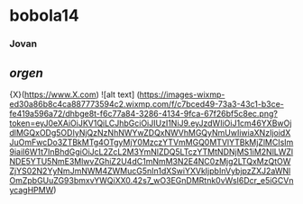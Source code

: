 # bobola14
### Jovan
*orgen*
---
{X}(https://www.X.com)
![alt text] (https://images-wixmp-ed30a86b8c4ca887773594c2.wixmp.com/f/c7bced49-73a3-43c1-b3ce-fe419a596a72/dhbge8t-f6c77a84-3286-4134-9fca-67f26bf5c8ec.png?token=eyJ0eXAiOiJKV1QiLCJhbGciOiJIUzI1NiJ9.eyJzdWIiOiJ1cm46YXBwOjdlMGQxODg5ODIyNjQzNzNhNWYwZDQxNWVhMGQyNmUwIiwiaXNzIjoidXJuOmFwcDo3ZTBkMTg4OTgyMjY0MzczYTVmMGQ0MTVlYTBkMjZlMCIsIm9iaiI6W1t7InBhdGgiOiJcL2ZcL2M3YmNlZDQ5LTczYTMtNDNjMS1iM2NlLWZlNDE5YTU5NmE3MlwvZGhiZ2U4dC1mNmM3N2E4NC0zMjg2LTQxMzQtOWZjYS02N2YyNmJmNWM4ZWMucG5nIn1dXSwiYXVkIjpbInVybjpzZXJ2aWNlOmZpbGUuZG93bmxvYWQiXX0.42s7_wO3EGnDMRtnk0vWsI6Dcr_e5iGCVnycagHPMW)
